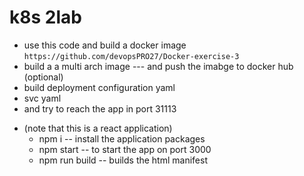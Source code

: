 # k8s 2lab

- use this code and build a docker image ```https://github.com/devopsPRO27/Docker-exercise-3```
- build a a multi arch image --- and push the imabge to docker hub (optional)
- build deployment configuration yaml
- svc yaml
- and try to reach the app in port 31113

* (note that this is a react application)
    * npm i -- install the application packages
    * npm start -- to start the app on port 3000
    * npm run build -- builds the html manifest
